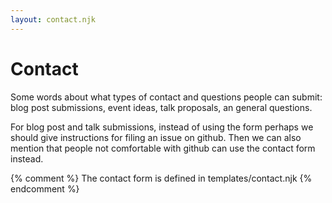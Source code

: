 ```yaml
---
layout: contact.njk
---
```


# Contact

Some words about what types of contact and questions people can submit: blog post submissions, event ideas, talk proposals, an general questions.

For blog post and talk submissions, instead of using the form perhaps we should give instructions for filing an issue on github. Then we can also mention that people not comfortable with github can use the contact form instead.

{% comment %}
The contact form is defined in templates/contact.njk
{% endcomment %}